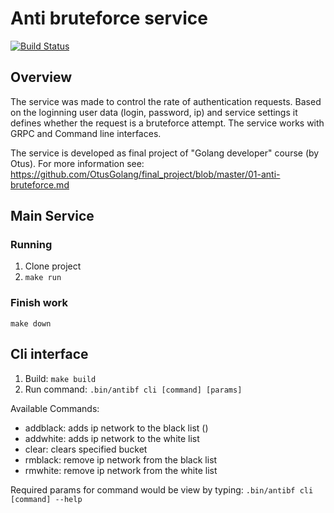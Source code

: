 # Anti bruteforce service
[![Build Status](https://travis-ci.com/vitamin-nn/antibf.svg?branch=master)](https://travis-ci.com/vitamin-nn/antibf)
## Overview
The service was made to control the rate of authentication requests.
Based on the loginning user data (login, password, ip) and service settings it defines whether the request is a bruteforce attempt.
The service works with GRPC and Command line interfaces.

The service is developed as final project of "Golang developer" course (by Otus). For more information see: https://github.com/OtusGolang/final_project/blob/master/01-anti-bruteforce.md

## Main Service
### Running
1. Clone project
2. `make run`

### Finish work
`make down`

## Cli interface
1. Build: `make build`
2. Run command: `.bin/antibf cli [command] [params]`

Available Commands:
-  addblack: adds ip network to the black list ()
-  addwhite: adds ip network to the white list
-  clear: clears specified bucket
-  rmblack: remove ip network from the black list
-  rmwhite: remove ip network from the white list
  
Required params for command would be view by typing: `.bin/antibf cli [command] --help`
